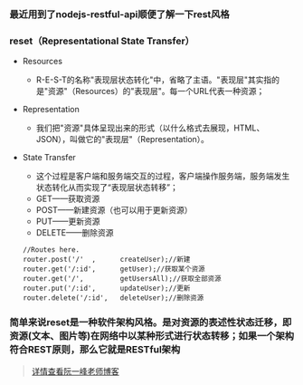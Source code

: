 ### 最近用到了nodejs-restful-api顺便了解一下rest风格 #
### reset（Representational State Transfer）
- Resources
    * R-E-S-T的名称"表现层状态转化"中，省略了主语。"表现层"其实指的是"资源"（Resources）的"表现层"。每一个URL代表一种资源；

- Representation
    *  我们把"资源"具体呈现出来的形式（以什么格式去展现，HTML、JSON），叫做它的"表现层"（Representation）。

- State Transfer
    *  这个过程是客户端和服务端交互的过程，客户端操作服务端，服务端发生状态转化从而实现了“表现层状态转移”；
    * GET——获取资源
    * POST——新建资源（也可以用于更新资源）
    * PUT——更新资源
    * DELETE——删除资源 

    ```
    //Routes here.
    router.post('/'  ,      createUser);//新建
    router.get('/:id',      getUser);//获取某个资源
    router.get('/',         getUsersAll);//获取全部资源
    router.put('/:id',      updateUser);//更新
    router.delete('/:id',   deleteUser);//删除资源

    ```


###  简单来说reset是一种软件架构风格。是对资源的表述性状态迁移，即资源(文本、图片等)在网络中以某种形式进行状态转移；如果一个架构符合REST原则，那么它就是RESTful架构


>[详情查看阮一峰老师博客](http://www.ruanyifeng.com/blog/2011/09/restful)